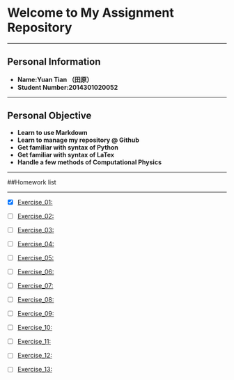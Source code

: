 # Welcome to My Assignment Repository

---
Personal Information
---
+ **Name:Yuan Tian （田原）**
+ **Student Number:2014301020052**

---
Personal Objective
---
+ **Learn to use Markdown**
+ **Learn to manage my repository @ Github**
+ **Get familiar with syntax of Python**
+ **Get familiar with syntax of LaTex**
+ **Handle a few methods of Computational Physics**

---
##Homework list

---
- [x] [Exercise_01:](https://github.com/Rob1nTian/computationalphysics_N2014301020052/blob/master/Exercise_01)
- [ ] [Exercise_02:](https://github.com/Rob1nTian/computationalphysics_N2014301020052/blob/master/Exercise_02)
- [ ] [Exercise_03:](https://github.com/Rob1nTian/computationalphysics_N2014301020052/blob/master/Exercise_03)
- [ ] [Exercise_04:](https://github.com/Rob1nTian/computationalphysics_N2014301020052/blob/master/Exercise_04)
- [ ] [Exercise_05:](https://github.com/Rob1nTian/computationalphysics_N2014301020052/blob/master/Exercise_05)
- [ ] [Exercise_06:](https://github.com/Rob1nTian/computationalphysics_N2014301020052/blob/master/Exercise_06)
- [ ] [Exercise_07:](https://github.com/Rob1nTian/computationalphysics_N2014301020052/blob/master/Exercise_07)
- [ ] [Exercise_08:](https://github.com/Rob1nTian/computationalphysics_N2014301020052/blob/master/Exercise_08)
- [ ] [Exercise_09:](https://github.com/Rob1nTian/computationalphysics_N2014301020052/blob/master/Exercise_09)
- [ ] [Exercise_10:](https://github.com/Rob1nTian/computationalphysics_N2014301020052/blob/master/Exercise_10)
- [ ] [Exercise_11:](https://github.com/Rob1nTian/computationalphysics_N2014301020052/blob/master/Exercise_11)
- [ ] [Exercise_12:](https://github.com/Rob1nTian/computationalphysics_N2014301020052/blob/master/Exercise_12)
- [ ] [Exercise_13:](https://github.com/Rob1nTian/computationalphysics_N2014301020052/blob/master/Exercise_13)






